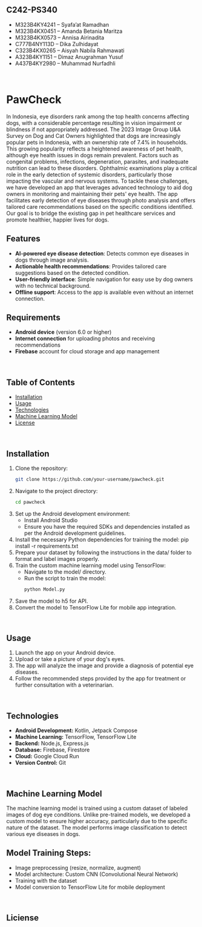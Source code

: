 ## C242-PS340<br/> 
* M323B4KY4241 – Syafa’at Ramadhan
* M323B4KX0451 – Amanda Betania Maritza
* M323B4KX0573 – Annisa Airinadita
* C777B4NY113D – Dika Zulhidayat
* C323B4KX0265 – Aisyah Nabila Rahmawati
* A323B4KY1151 – Dimaz Anugrahman Yusuf
* A437B4KY2980 – Muhammad Nurfadhli
<br>

# PawCheck
In Indonesia, eye disorders rank among the top health concerns affecting dogs, with a considerable percentage resulting in vision impairment or blindness if not appropriately addressed. The 2023 Intage Group U&A Survey on Dog and Cat Owners highlighted that dogs are increasingly popular pets in Indonesia, with an ownership rate of 7.4% in households. This growing popularity reflects a heightened awareness of pet health, although eye health issues in dogs remain prevalent. Factors such as congenital problems, infections, degeneration, parasites, and inadequate nutrition can lead to these disorders.  Ophthalmic examinations play a critical role in the early detection of systemic disorders, particularly those impacting the vascular and nervous systems. To tackle these challenges, we have developed an app that leverages advanced technology to aid dog owners in monitoring and maintaining their pets' eye health. The app facilitates early detection of eye diseases through photo analysis and offers tailored care recommendations based on the specific conditions identified. Our goal is to bridge the existing gap in pet healthcare services and promote healthier, happier lives for dogs.

## Features

- **AI-powered eye disease detection**: Detects common eye diseases in dogs through image analysis.
- **Actionable health recommendations**: Provides tailored care suggestions based on the detected condition.
- **User-friendly interface**: Simple navigation for easy use by dog owners with no technical background.
- **Offline support**: Access to the app is available even without an internet connection.

## Requirements

- **Android device** (version 6.0 or higher)
- **Internet connection** for uploading photos and receiving recommendations
- **Firebase** account for cloud storage and app management
<br>

## Table of Contents
- [Installation](#installation)
- [Usage](#usage)
- [Technologies](#technologies)
- [Machine Learning Model](#machine-learning-model)
- [License](#license)
<br>

## Installation

1. Clone the repository:
   ```bash
   git clone https://github.com/your-username/pawcheck.git

2. Navigate to the project directory:
   ```bash
   cd pawcheck
3. Set up the Android development environment:
    * Install Android Studio
    * Ensure you have the required SDKs and dependencies installed as per the Android development guidelines.
4. Install the necessary Python dependencies for training the model:
   pip install -r requirements.txt
5. Prepare your dataset by following the instructions in the data/ folder to format and label images properly.
6. Train the custom machine learning model using TensorFlow:
   * Navigate to the model/ directory.
   * Run the script to train the model:
      ```bash
      python Model.py
7. Save the model to h5 for API.
8. Convert the model to TensorFlow Lite for mobile app integration.
<br>

## Usage
1. Launch the app on your Android device.
2. Upload or take a picture of your dog's eyes.
3. The app will analyze the image and provide a diagnosis of potential eye diseases.
4. Follow the recommended steps provided by the app for treatment or further consultation with a veterinarian.
<br>

## Technologies
* <b>Android Development:</b> Kotlin, Jetpack Compose
* <b>Machine Learning:</b> TensorFlow, TensorFlow Lite
* <b>Backend:</b> Node.js, Express.js
* <b>Database:</b> Firebase, Firestore
* <b>Cloud:</b> Google Cloud Run
* <b>Version Control:</b> Git
<br>

## Machine Learning Model
The machine learning model is trained using a custom dataset of labeled images of dog eye conditions. Unlike pre-trained models, we developed a custom model to ensure higher accuracy, particularly due to the specific nature of the dataset. The model performs image classification to detect various eye diseases in dogs.

## Model Training Steps:
* Image preprocessing (resize, normalize, augment)
* Model architecture: Custom CNN (Convolutional Neural Network)
* Training with the dataset
* Model conversion to TensorFlow Lite for mobile deployment
<br>

## Liciense
